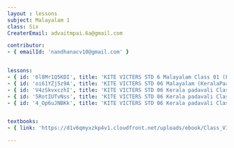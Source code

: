 ```yaml
--- 
layout : lessons 
subject: Malayalam 1
class: Six
CreaterEmail: advaitmpai.6a@gmail.com

contributor: 
- { emailId: 'nandhanacv10@gmail.com' }


lessons: 
- { id: '6l8Mr1Q5KDI', title: 'KITE VICTERS STD 6 Malayalam Class 01 (First Bell-ഫസ്റ്റ് ബെല്‍)' }
- { id: 'oi61YZj5z9A', title: 'KITE VICTERS STD 06 Malayalam (KeralaPaadavali) Class 2 (First Bell-ഫസ്റ്റ് ബെല്‍)' }
- { id: 'V4zSkvxczhI', title: 'KITE VICTERS STD 06 Kerala padavali Class 03 (First Bell-ഫസ്റ്റ് ബെല്‍)' }
- { id: '5RotIUTvNss', title: 'KITE VICTERS STD 06 Kerala padavali Class 04(First Bell-ഫസ്റ്റ് ബെല്‍)' }
- { id: '4_Op6uJNBKk', title: 'KITE VICTERS STD 06 Kerala padavali Class 05(First Bell-ഫസ്റ്റ് ബെല്‍)' }


textbooks:
- { link: 'https://d1v6qmyxzkp4v1.cloudfront.net/uploads/ebook/Class_VI/Malayalam_AT/MalayalamAT.pdf', title: ' Malayalam 1' , medium: '' }

--- 
```

